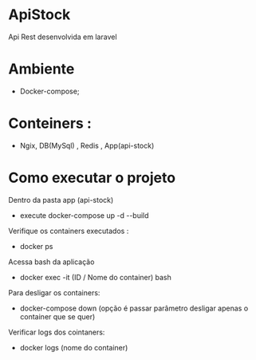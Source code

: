 
# ApiStock

Api Rest desenvolvida em laravel

# Ambiente

- Docker-compose;

# Conteiners :

- Ngix, DB(MySql) , Redis , App(api-stock)


# Como executar o projeto 

Dentro da pasta app (api-stock) 

- execute docker-compose up -d --build 

Verifique os containers executados :

- docker ps

Acessa bash da aplicação

- docker exec -it (ID / Nome do container) bash

Para desligar os containers:

- docker-compose down (opção é passar parâmetro desligar apenas o container que se quer)

Verificar logs dos cointaners:

- docker logs (nome do container)
